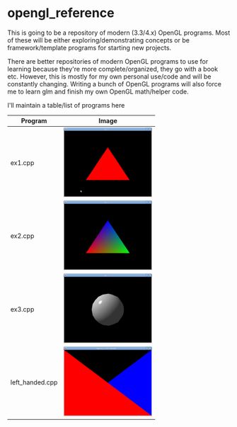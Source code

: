 opengl_reference
================

This is going to be a repository of modern (3.3/4.x) OpenGL programs.
Most of these will be either exploring/demonstrating concepts or
be framework/template programs for starting new projects.

There are better repositories of modern OpenGL programs to
use for learning because they're more complete/organized,
they go with a book etc.  However, this is mostly for my own
personal use/code and will be constantly changing.  Writing
a bunch of OpenGL programs will also force me to learn glm
and finish my own OpenGL math/helper code.


I'll maintain a table/list of programs here

| Program | Image |
| --- | --- |
| ex1.cpp | ![ex1](./media/ex_1.png) |
| ex2.cpp | ![ex2](./media/ex_2.png) |
| ex3.cpp | ![ex3](./media/ex_3.png) |
| left_handed.cpp | ![left_handed](./media/left_handed.png) |
